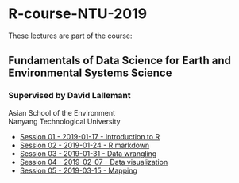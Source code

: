 # R-course-NTU-2019

These lectures are part of the course:

## Fundamentals of Data Science for Earth and Environmental Systems Science
### Supervised by David Lallemant

Asian School of the Environment  
Nanyang Technological University

* [Session 01 - 2019-01-17 - Introduction to R](https://vaulot.github.io/r-course-ntu-2019/R-session-01-intro.html)
* [Session 02 - 2019-01-24 - R markdown](https://vaulot.github.io/r-course-ntu-2019/R-session-02-markdown.html)
* [Session 03 - 2019-01-31 - Data wrangling](https://vaulot.github.io/r-course-ntu-2019/R-session-03-data_wrangling.html)
* [Session 04 - 2019-02-07 - Data visualization](https://vaulot.github.io/r-course-ntu-2019/R-session-04-data_visualization.html)
* [Session 05 - 2019-03-15 - Mapping](https://vaulot.github.io/r-course-ntu-2019/R-session-05-mapping.html)
